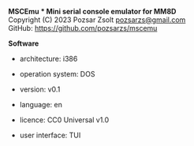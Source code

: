 **MSCEmu * Mini serial console emulator for MM8D**  
Copyright (C) 2023 Pozsar Zsolt <pozsarzs@gmail.com>  
GitHub: <https://github.com/pozsarzs/mscemu>

**Software**

 - architecture:       i386
 - operation system:   DOS

 - version:            v0.1
 - language:           en
 - licence:            CC0 Universal v1.0
 - user interface:     TUI
